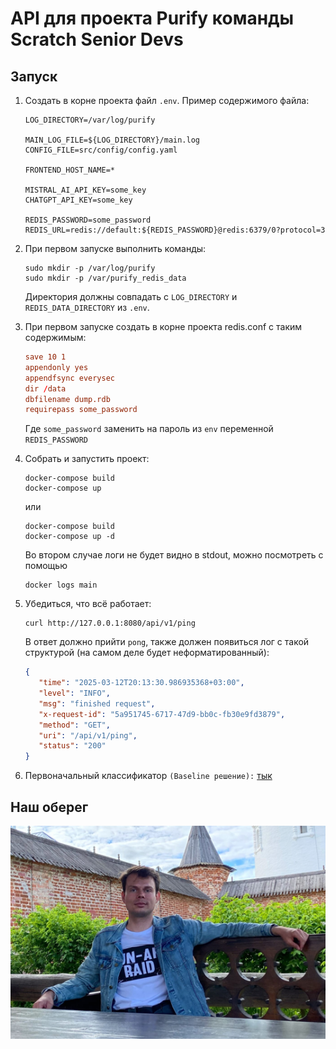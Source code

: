 # API для проекта Purify команды Scratch Senior Devs

## Запуск

1. Создать в корне проекта файл `.env`. Пример содержимого файла:

    ```env
   LOG_DIRECTORY=/var/log/purify
   
   MAIN_LOG_FILE=${LOG_DIRECTORY}/main.log
   CONFIG_FILE=src/config/config.yaml
   
   FRONTEND_HOST_NAME=*
   
   MISTRAL_AI_API_KEY=some_key
   CHATGPT_API_KEY=some_key

   REDIS_PASSWORD=some_password
   REDIS_URL=redis://default:${REDIS_PASSWORD}@redis:6379/0?protocol=3
    ```

2. При первом запуске выполнить команды:

   ```shell
   sudo mkdir -p /var/log/purify
   sudo mkdir -p /var/purify_redis_data
   ```
   
   Директория должны совпадать с `LOG_DIRECTORY` и `REDIS_DATA_DIRECTORY` из `.env`.

3. При первом запуске создать в корне проекта redis.conf с таким содержимым:

   ```conf
   save 10 1
   appendonly yes
   appendfsync everysec
   dir /data
   dbfilename dump.rdb
   requirepass some_password
   ```
   
   Где `some_password` заменить на пароль из `env` переменной `REDIS_PASSWORD`

4. Собрать и запустить проект:

    ```shell
    docker-compose build
    docker-compose up
    ```
    
    или
    
    ```shell
    docker-compose build
    docker-compose up -d
    ```
    
    Во втором случае логи не будет видно в stdout, можно посмотреть с помощью
    
    ```shell
    docker logs main
    ```
   
5. Убедиться, что всё работает:

   ```shell
   curl http://127.0.0.1:8080/api/v1/ping
   ```
   
   В ответ должно прийти `pong`, также должен появиться лог с такой структурой (на самом деле будет неформатированный):

   ```json
   {
      "time": "2025-03-12T20:13:30.986935368+03:00",
      "level": "INFO",
      "msg": "finished request",
      "x-request-id": "5a951745-6717-47d9-bb0c-fb30e9fd3879",
      "method": "GET",
      "uri": "/api/v1/ping",
      "status": "200"
   }
   ```

6. Первоначальный классификатор ```(Baseline решение):``` [тык](purify_ml/ml_classifier_app)
   
## Наш оберег

![kanev](images/kanev.png)